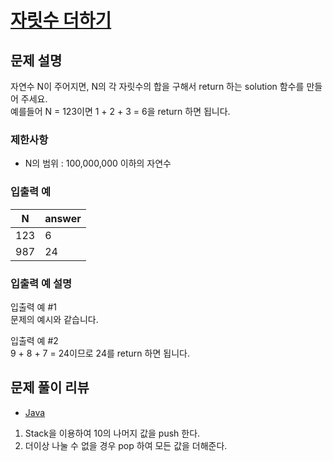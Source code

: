 # [자릿수 더하기](https://programmers.co.kr/learn/courses/30/lessons/12931)

## 문제 설명
자연수 N이 주어지면, N의 각 자릿수의 합을 구해서 return 하는 solution 함수를 만들어 주세요.  
예를들어 N = 123이면 1 + 2 + 3 = 6을 return 하면 됩니다.

### 제한사항
- N의 범위 : 100,000,000 이하의 자연수

### 입출력 예
|N|answer|
|---|---|
|123|6|
|987|24|

### 입출력 예 설명
입출력 예 #1  
문제의 예시와 같습니다.

입출력 예 #2  
9 + 8 + 7 = 24이므로 24를 return 하면 됩니다.

## 문제 풀이 리뷰
- [Java](./solution.java)
1. Stack을 이용하여 10의 나머지 값을 push 한다.
2. 더이상 나눌 수 없을 경우 pop 하여 모든 값을 더해준다.